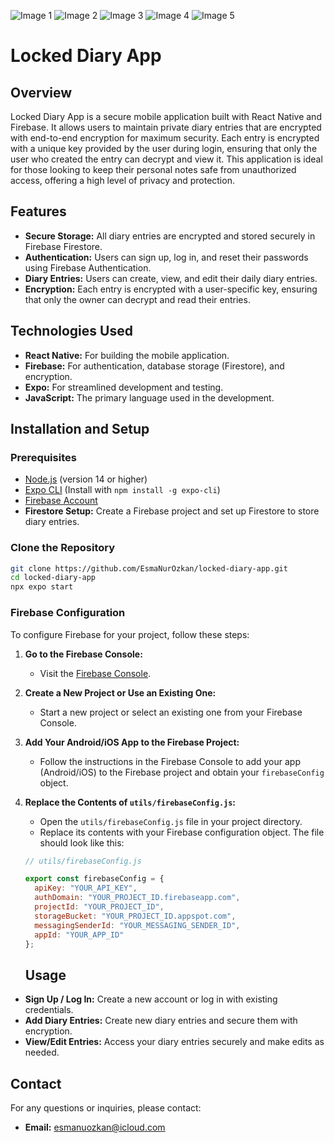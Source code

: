 ![Image 1](assets/IMG_8641.png)
![Image 2](assets/IMG_8642.png)
![Image 3](assets/IMG_8643.png)
![Image 4](assets/IMG_8644.png)
![Image 5](assets/IMG_8645.png)


# Locked Diary App

## Overview

Locked Diary App is a secure mobile application built with React Native and Firebase. It allows users to maintain private diary entries that are encrypted with end-to-end encryption for maximum security. Each entry is encrypted with a unique key provided by the user during login, ensuring that only the user who created the entry can decrypt and view it. This application is ideal for those looking to keep their personal notes safe from unauthorized access, offering a high level of privacy and protection.


## Features

- **Secure Storage:** All diary entries are encrypted and stored securely in Firebase Firestore.
- **Authentication:** Users can sign up, log in, and reset their passwords using Firebase Authentication.
- **Diary Entries:** Users can create, view, and edit their daily diary entries.
- **Encryption:** Each entry is encrypted with a user-specific key, ensuring that only the owner can decrypt and read their entries.

## Technologies Used

- **React Native:** For building the mobile application.
- **Firebase:** For authentication, database storage (Firestore), and encryption.
- **Expo:** For streamlined development and testing.
- **JavaScript:** The primary language used in the development.

## Installation and Setup

### Prerequisites

- [Node.js](https://nodejs.org/) (version 14 or higher)
- [Expo CLI](https://docs.expo.dev/get-started/installation/) (Install with `npm install -g expo-cli`)
- [Firebase Account](https://firebase.google.com/)
- **Firestore Setup:** Create a Firebase project and set up Firestore to store diary entries.

  


### Clone the Repository

```bash
git clone https://github.com/EsmaNurOzkan/locked-diary-app.git
cd locked-diary-app
npx expo start
```



### Firebase Configuration

To configure Firebase for your project, follow these steps:

1. **Go to the Firebase Console:**
   - Visit the [Firebase Console](https://console.firebase.google.com/).

2. **Create a New Project or Use an Existing One:**
   - Start a new project or select an existing one from your Firebase Console.

3. **Add Your Android/iOS App to the Firebase Project:**
   - Follow the instructions in the Firebase Console to add your app (Android/iOS) to the Firebase project and obtain your `firebaseConfig` object.

4. **Replace the Contents of `utils/firebaseConfig.js`:**
   - Open the `utils/firebaseConfig.js` file in your project directory.
   - Replace its contents with your Firebase configuration object. The file should look like this:

    ```javascript
    // utils/firebaseConfig.js

    export const firebaseConfig = {
      apiKey: "YOUR_API_KEY",
      authDomain: "YOUR_PROJECT_ID.firebaseapp.com",
      projectId: "YOUR_PROJECT_ID",
      storageBucket: "YOUR_PROJECT_ID.appspot.com",
      messagingSenderId: "YOUR_MESSAGING_SENDER_ID",
      appId: "YOUR_APP_ID"
    };
    ```

    ## Usage

- **Sign Up / Log In:** Create a new account or log in with existing credentials.
- **Add Diary Entries:** Create new diary entries and secure them with encryption.
- **View/Edit Entries:** Access your diary entries securely and make edits as needed.



## Contact

For any questions or inquiries, please contact:

- **Email:** esmanuozkan@icloud.com




